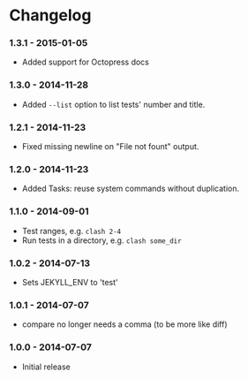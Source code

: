 # Changelog

### 1.3.1 - 2015-01-05

- Added support for Octopress docs

### 1.3.0 - 2014-11-28

- Added `--list` option to list tests' number and title.

### 1.2.1 - 2014-11-23

- Fixed missing newline on "File not fount" output.

### 1.2.0 - 2014-11-23

- Added Tasks: reuse system commands without duplication.

### 1.1.0 - 2014-09-01

- Test ranges, e.g. `clash 2-4`
- Run tests in a directory, e.g. `clash some_dir`

### 1.0.2 - 2014-07-13
- Sets JEKYLL_ENV to 'test'

### 1.0.1 - 2014-07-07
- compare no longer needs a comma (to be more like diff)

### 1.0.0 - 2014-07-07
- Initial release
